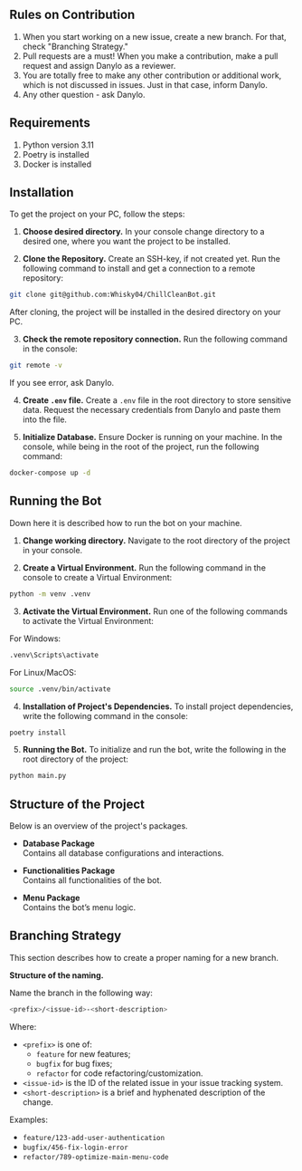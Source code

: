 ## Rules on Contribution
1. When you start working on a new issue, create a new branch. For that, check "Branching Strategy."
2. Pull requests are a must! When you make a contribution, make a pull request and assign Danylo as a reviewer.
3. You are totally free to make any other contribution or additional work, which is not discussed in issues. Just in that case, inform Danylo.
4. Any other question - ask Danylo.

## Requirements

1. Python version 3.11
2. Poetry is installed
3. Docker is installed

## Installation

To get the project on your PC, follow the steps:
1. **Choose desired directory.**
In your console change directory to a desired one, where you want the project to be installed.

2. **Clone the Repository.**
Create an SSH-key, if not created yet. Run the following command to install and get a connection to a remote repository:
```bash
git clone git@github.com:Whisky04/ChillCleanBot.git
```
After cloning, the project will be installed in the desired directory on your PC.
   
3. **Check the remote repository connection.**
Run the following command in the console:
```bash
git remote -v
```
If you see error, ask Danylo.

4. **Create `.env` file.**
Create a `.env` file in the root directory to store sensitive data. Request the necessary credentials from Danylo and paste them into the file.

5. **Initialize Database.**
Ensure Docker is running on your machine. In the console, while being in the root of the project, run the following command:
```bash
docker-compose up -d
```

## Running the Bot

Down here it is described how to run the bot on your machine.

1. **Change working directory.** 
Navigate to the root directory of the project in your console.

2. **Create a Virtual Environment.**
Run the following command in the console to create a Virtual Environment:
```bash
python -m venv .venv
```

3. **Activate the Virtual Environment.**
Run one of the following commands to activate the Virtual Environment:

For Windows:
```bash
.venv\Scripts\activate
```

For Linux/MacOS:
```bash
source .venv/bin/activate
```

4. **Installation of Project's Dependencies.**
To install project dependencies, write the following command in the console:
```bash
poetry install
```

5. **Running the Bot.**
To initialize and run the bot, write the following in the root directory of the project:
```bash
python main.py
```

## Structure of the Project

Below is an overview of the project's packages.

- **Database Package**  
  Contains all database configurations and interactions.

- **Functionalities Package**  
  Contains all functionalities of the bot.

- **Menu Package**  
  Contains the bot’s menu logic.


## Branching Strategy

This section describes how to create a proper naming for a new branch.
  
**Structure of the naming.**

Name the branch in the following way: 
```bash
<prefix>/<issue-id>-<short-description>
```
Where:
- `<prefix>` is one of:
  - `feature` for new features;
  - `bugfix` for bug fixes;
  - `refactor` for code refactoring/customization.
- `<issue-id>` is the ID of the related issue in your issue tracking system.
- `<short-description>` is a brief and hyphenated description of the change.

Examples:
- `feature/123-add-user-authentication`
- `bugfix/456-fix-login-error`
- `refactor/789-optimize-main-menu-code`
